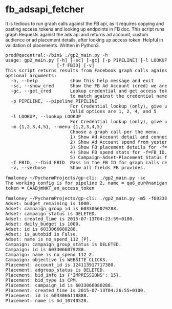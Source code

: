 # fb_adsapi_fetcher
It is tedious to run graph calls against the FB api, as it requires copying and pasting access_tokens and looking up endpoints in FB doc. This script runs graph Requests against the ads api and returns ad account, custom audience or ad  placement details, after looking up access token. Helpful in validation of placements. Written in Python3.

<pre>
prod@qacentral:~/bin$ ./gp2_main.py -h
usage: gp2_main.py [-h] [-sc] [-gc] [-p PIPELINE] [-l LOOKUP] [-m {1,2,3,4,5}]
                   [-f FBID] [-v]
This script returns results from Facebook graph calls against various objects.
optional arguments:
  -h, --help            show this help message and exit
  -sc, --show_cred      Show the FB Ad Account (cred) we are working with.
  -gc, --get_cred       Lookup credential and get access token. Please provide Pipeline for central (1,2,4,5), and a string
                        to match against the credential name. Example -gc -p5 -lqa5@nanigans
  -p PIPELINE, --pipeline PIPELINE
                        For Credential lookup (only), give us the # of the pipeline of the ad account you are interested in...
                        Valid options are 1, 2, 4, and 5
  -l LOOKUP, --lookup LOOKUP
                        For Credential lookup (only), give us a string to match against (a single) Ad Account Name.
  -m {1,2,3,4,5}, --menu {1,2,3,4,5}
                        Choose a graph call per the menu.
                        1) Show Ad Account detail and connections.
                        2) Show Ad Account spend from yesterday from reportstats.
                        3) Show FB placement details for -f=FB_ID.
                        4) Show FB spend stats for -f=FB_ID.
                        5) Campaign-Adset-Placement Status for -f=FB_ID!
  -f FBID, --fbid FBID  Pass in the FB ID for graph calls requesting placement level data.
  -v, --verbose         Show all fields FB provides.
  
fmaloney ~/PycharmProjects/gp-cli: ./gp2_main.py -sc
The working config is for pipeline 2, name = qa6_eur@nanigans.com, cred = 675, account = 124113917717380, last synced = 2015-08-31 10:06, and...
token = CAABjmNKT_an_access_token

fmaloney ~/PycharmProjects/gp-cli: ./gp2_main.py -m5 -f6033066118888
Adset: budget_remaining is 1000.
Adset: campaign_group_id is 6033066079288.
Adset: campaign_status is DELETED.
Adset: created_time is 2015-07-13T04:23:59+0100.
Adset: daily_budget is 1000.
Adset: id is 6033066080288.
Adset: is_autobid is False.
Adset: name is no_spend_112_[P].
Campaign: campaign_group_status is DELETED.
Campaign: id is 6033066079288.
Campaign: name is no_spend_112_2.
Campaign: objective is WEBSITE_CLICKS.
Placement: account_id is 124113917717380.
Placement: adgroup_status is DELETED.
Placement: bid_info is {'IMPRESSIONS': 15}.
Placement: bid_type is CPM.
Placement: campaign_id is 6033066080288.
Placement: created_time is 2015-07-13T04:26:55+0100.
Placement: id is 6033066118888.
Placement: name is Ad_10740520.
<pre>

